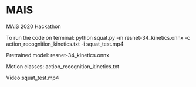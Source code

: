 # MAIS
MAIS 2020 Hackathon

To run the code on terminal: 
python squat.py -m resnet-34_kinetics.onnx -c action_recognition_kinetics.txt -i squat_test.mp4

Pretrained model: resnet-34_kinetics.onnx

Motion classes: action_recognition_kinetics.txt

Video:squat_test.mp4
